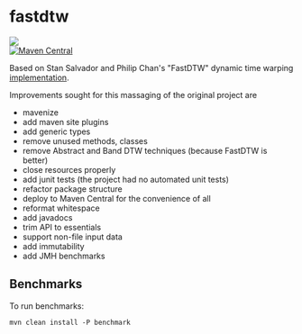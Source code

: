 fastdtw
=======
<a href="https://travis-ci.org/davidmoten/fastdtw"><img src="https://travis-ci.org/davidmoten/fastdtw.svg"/></a><br/>
[![Maven Central](https://maven-badges.herokuapp.com/maven-central/com.github.davidmoten/fastdtw/badge.svg?style=flat)](https://maven-badges.herokuapp.com/maven-central/com.github.davidmoten/fastdtw)

Based on Stan Salvador and Philip Chan's "FastDTW" dynamic time warping [implementation](https://code.google.com/p/fastdtw/).

Improvements sought for this massaging of the original project are

* mavenize
* add maven site plugins
* add generic types
* remove unused methods, classes
* remove Abstract and Band DTW techniques (because FastDTW is better)
* close resources properly
* add junit tests (the project had no automated unit tests)
* refactor package structure
* deploy to Maven Central for the convenience of all
* reformat whitespace
* add javadocs
* trim API to essentials
* support non-file input data
* add immutability
* add JMH benchmarks

Benchmarks
---------------
To run benchmarks:

```
mvn clean install -P benchmark
```
